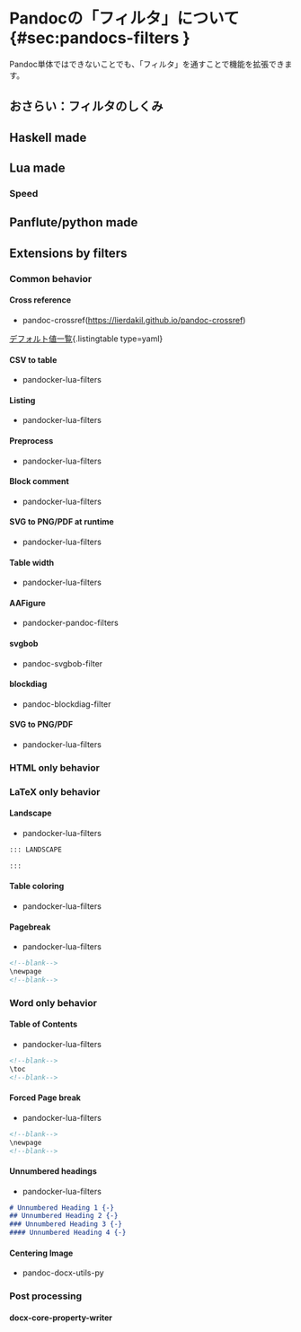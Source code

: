 # Pandocの「フィルタ」について {#sec:pandocs-filters }

Pandoc単体ではできないことでも、「フィルタ」を通すことで機能を拡張できます。

## おさらい：フィルタのしくみ
## Haskell made
## Lua made
### Speed
## Panflute/python made
## Extensions by filters
### Common behavior
#### Cross reference

- pandoc-crossref(<https://lierdakil.github.io/pandoc-crossref>)

[デフォルト値一覧](data/pandoc-crossref-defaults.yaml){.listingtable type=yaml}

#### CSV to table

- pandocker-lua-filters

#### Listing

- pandocker-lua-filters

#### Preprocess

- pandocker-lua-filters

#### Block comment

- pandocker-lua-filters

#### SVG to PNG/PDF at runtime

- pandocker-lua-filters

#### Table width

- pandocker-lua-filters

#### AAFigure

- pandocker-pandoc-filters

#### svgbob

- pandoc-svgbob-filter

#### blockdiag

- pandoc-blockdiag-filter

#### SVG to PNG/PDF

- pandocker-lua-filters

### HTML only behavior
### LaTeX only behavior
#### Landscape

- pandocker-lua-filters
```markdown
::: LANDSCAPE

:::
```

#### Table coloring

- pandocker-lua-filters

#### Pagebreak

- pandocker-lua-filters
```markdown
<!--blank-->
\newpage
<!--blank-->
```

### Word only behavior
#### Table of Contents

- pandocker-lua-filters
```markdown
<!--blank-->
\toc
<!--blank-->
```

#### Forced Page break

- pandocker-lua-filters
```markdown
<!--blank-->
\newpage
<!--blank-->
```

#### Unnumbered headings

- pandocker-lua-filters
```markdown
# Unnumbered Heading 1 {-}
## Unnumbered Heading 2 {-}
### Unnumbered Heading 3 {-}
#### Unnumbered Heading 4 {-}
```

#### Centering Image

- pandoc-docx-utils-py

### Post processing
#### docx-core-property-writer
